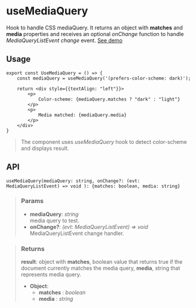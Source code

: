 # useMediaQuery
Hook to handle CSS mediaQuery. It returns an object with __matches__ and __media__ properties and receives an optional _onChange_ function to handle _MediaQueryListEvent change_ event. [See demo](https://nDriaDev.io/react-tools/#/hooks/api-dom/useMediaQuery)

## Usage

```tsx
export const UseMediaQuery = () => {
	const mediaQuery = useMediaQuery('(prefers-color-scheme: dark)');

	return <div style={{textAlign: "left"}}>
		<p>
			Color-scheme: {mediaQuery.matches ? "dark" : "light"}
		</p>
		<p>
			Media matched: {mediaQuery.media}
		</p>
	</div>
}
```

> The component uses _useMediaQuery_ hook to detect color-scheme and displays result.


## API

```tsx
useMediaQuery(mediaQuery: string, onChange?: (evt: MediaQueryListEvent) => void ): {matches: boolean, media: string}
```

> ### Params
>
> - __mediaQuery__: _string_  
media query to test.
> - __onChange?__: _(evt: MediaQueryListEvent) => void_  
MediaQueryListEvent change handler.
>

> ### Returns
>
> __result__: object with __matches__, boolean value that returns true if the document currently matches the media query, __media__, string that represents media query.
> - __Object__:  
>     - __matches__ : _boolean_  
>     - __media__ : _string_  
>
